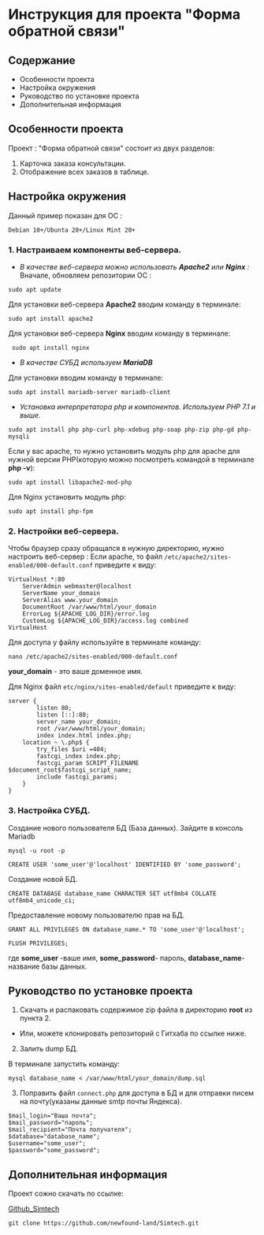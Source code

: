 # Инструкция для проекта "Форма обратной связи"
## Содержание
+ Особенности проекта
+ Настройка окружения
+ Руководство по установке проекта
+ Дополнительная информация



## Особенности проекта

Проект : "Форма обратной связи" состоит из двух разделов:

  1. Карточка заказа консультации.
  2. Отображение всех заказов в таблице.

## Настройка окружения
 
 Данный пример показан для ОС :
   
   ```
   Debian 10+/Ubunta 20+/Linux Mint 20+
   ```
 ### 1. Настраиваем компоненты веб-сервера.

  + *В качестве веб-сервера можно использовать **Apache2** или **Nginx** :* 
  Вначале, обновляем репозитории ОС :
   ```  
   sudo apt update
   ```  

  Для установки веб-сервера **Apache2** вводим команду в терминале:
 
  ```
  sudo apt install apache2
  ```
 Для установки веб-сервера **Nginx** вводим команду в терминале:

 ```
  sudo apt install nginx
  ```

  

+ *В качестве СУБД используем **MariaDB***

Для установки вводим команду в терминале:
 ```
 sudo apt install mariadb-server mariadb-client
 ```
  

 + *Установка интерпретатора php и компонентов. Используем PHP 7.1 и выше.*
  
  ```
 sudo apt install php php-curl php-xdebug php-soap php-zip php-gd php-mysqli
 ```

Если у вас apache, то нужно установить модуль php для apache для нужной версии PHP(которую можно посмотреть командой в терминале **php -v**):
```
sudo apt install libapache2-mod-php
```
Для Nginx установить модуль php:
```
sudo apt install php-fpm
```


### 2. Настройки веб-сервера.


Чтобы браузер сразу обращался в нужную директорию, нужно настроить веб-сервер :
Если apache, то файл 
```/etc/apache2/sites-enabled/000-default.conf``` приведите к виду:

```
VirtualHost *:80
    ServerAdmin webmaster@localhost
    ServerName your_domain
    ServerAlias www.your_domain
    DocumentRoot /var/www/html/your_domain
    ErrorLog ${APACHE_LOG_DIR}/error.log
    CustomLog ${APACHE_LOG_DIR}/access.log combined
VirtualHost
```
Для доступа у файлу используйте в терминале команду:
```
nano /etc/apache2/sites-enabled/000-default.conf
```

**your_domain** - это ваше доменное имя.

Для Nginx файл
```etc/nginx/sites-enabled/default```
приведите к виду:

```
server {
        listen 80;
        listen [::]:80;
        server_name your_domain;
        root /var/www/html/your_domain;
        index index.html index.php;
    location ~ \.php$ {
        try_files $uri =404;
        fastcgi_index index.php;
        fastcgi_param SCRIPT_FILENAME $document_root$fastcgi_script_name;
        include fastcgi_params;
    }
}
```
### 3. Настройка СУБД.
  
Создание нового пользователя БД (База данных).
Зайдите в консоль Mariadb
```
mysql -u root -p
```
```
CREATE USER 'some_user'@'localhost' IDENTIFIED BY 'some_password';
```
Создание новой БД.
```
CREATE DATABASE database_name CHARACTER SET utf8mb4 COLLATE utf8mb4_unicode_ci;
```
Предоставление новому пользователю прав на БД.

```
GRANT ALL PRIVILEGES ON database_name.* TO 'some_user'@'localhost';
```
```
FLUSH PRIVILEGES;
```
где **some_user** -ваше имя,
**some_password**- пароль, **database_name**-название базы данных.

## Руководство по установке проекта

1. Скачать и распаковать содержимое zip файла в директорию **root** из пункта 2.
  + Или, можете клонировать репозиторий с Гитхаба по ссылке ниже.
2. Залить dump БД.
  
  В терминале запустить команду:
 ```
mysql database_name < /var/www/html/your_domain/dump.sql
```
3. Поправить файл ```connect.php``` для доступа в БД и для отправки писем на почту(указаны данные smtp почты Яндекса).
```
$mail_login="Ваша почта";
$mail_password="пароль";
$mail_recipient="Почта получателя";
$database="database_name";
$username="some_user";
$password="some_password";
```
## Дополнительная информация  
Проект сожно скачать по ссылке:

[Github_Simtech](https://github.com/newfound-land/Simtech)


  ```
  git clone https://github.com/newfound-land/Simtech.git
  ```